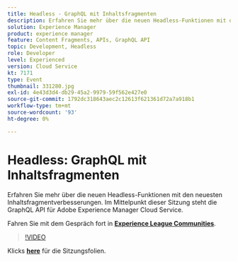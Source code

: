 ```yaml
---
title: Headless - GraphQL mit Inhaltsfragmenten
description: Erfahren Sie mehr über die neuen Headless-Funktionen mit den neuesten Inhaltsfragmentverbesserungen. Im Mittelpunkt dieser Sitzung steht die GraphQL API für Adobe Experience Manager Cloud Service. Diese Sitzung wurde im Rahmen des Adobe Developers Live Content-Ereignisses bereitgestellt.
solution: Experience Manager
product: experience manager
feature: Content Fragments, APIs, GraphQL API
topic: Development, Headless
role: Developer
level: Experienced
version: Cloud Service
kt: 7171
type: Event
thumbnail: 331280.jpg
exl-id: 4e43d3d4-db29-45a2-9979-59f562e427e0
source-git-commit: 1792dc318643aec2c12613f621361d72a7a918b1
workflow-type: tm+mt
source-wordcount: '93'
ht-degree: 0%

---
```


# Headless: GraphQL mit Inhaltsfragmenten

Erfahren Sie mehr über die neuen Headless-Funktionen mit den neuesten Inhaltsfragmentverbesserungen. Im Mittelpunkt dieser Sitzung steht die GraphQL API für Adobe Experience Manager Cloud Service.

Fahren Sie mit dem Gespräch fort in **[Experience League Communities](https://adobe.ly/36Yd3v6)**.

>[!VIDEO](https://video.tv.adobe.com/v/331280/?quality=12&learn=on&hidetitle=true)

Klicks **[here](/help/adobe-developers-live/assets/headless-graphql-content-fragments.pdf)** für die Sitzungsfolien.
